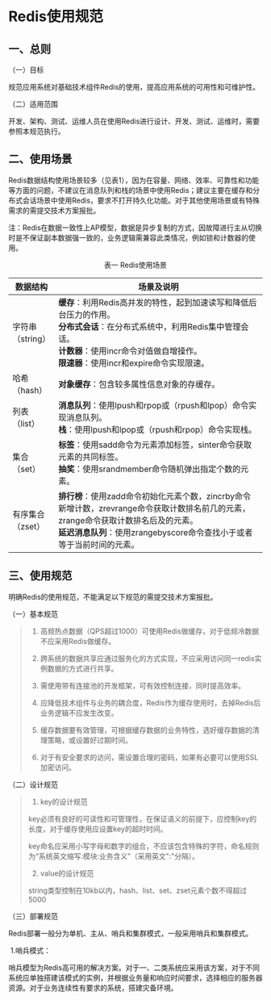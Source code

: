 # Redis使用规范

## 一、总则

（一）目标

​	规范应用系统对基础技术组件Redis的使用，提高应用系统的可用性和可维护性。

（二）适用范围

​	开发、架构、测试、运维人员在使用Redis进行设计、开发、测试、运维时，需要参照本规范执行。



## 二、使用场景

​	Redis数据结构使用场景较多（见表1），因为在容量、网络、效率、可靠性和功能等方面的问题，不建议在消息队列和栈的场景中使用Redis；建议主要在缓存和分布式会话场景中使用Redis，要求不打开持久化功能。对于其他使用场景或有特殊需求的需提交技术方案报批。

​	注：Redis在数据一致性上AP模型，数据是异步复制的方式，因故障进行主从切换时是不保证副本数据强一致的，业务逻辑需兼容此类情况，例如锁和计数器的使用。

<center>表一 Redis使用场景</center>



| 数据结构               | 场景及说明                                                   |
| ---------------------- | ------------------------------------------------------------ |
| 字符串<br />（string） | **缓存**：利用Redis高并发的特性，起到加速读写和降低后台压力的作用。<br />**分布式会话**：在分布式系统中，利用Redis集中管理会话。<br />**计数器**：使用incr命令对值做自增操作。<br />**限速器**：使用incr和expire命令实现限速。 |
| 哈希<br />（hash）     | **对象缓存**：包含较多属性信息对象的存缓存。                 |
| 列表<br />（list）     | **消息队列**：使用lpush和rpop或（rpush和lpop）命令实现消息队列。<br />**栈**：使用lpush和lpop或（rpush和rpop）命令实现栈。 |
| 集合<br />（set）      | **标签**：使用sadd命令为元素添加标签，sinter命令获取元素的共同标签。<br />**抽奖**：使用srandmember命令随机弹出指定个数的元素。 |
| 有序集合<br />（zset） | **排行榜**：使用zadd命令初始化元素个数，zincrby命令新增计数，zrevrange命令获取计数排名前几的元素，zrange命令获取计数排名后及的元素。<br />**延迟消息队列**：使用zrangebyscore命令查找小于或者等于当前时间的元素。 |



## 三、使用规范

明确Redis的使用规范，不能满足以下规范的需提交技术方案报批。

（一）基本规范

> 1. 高频热点数据（QPS超过1000）可使用Redis做缓存，对于低频冷数据不应采用Redis做缓存。
>
> 2. 跨系统的数据共享应通过服务化的方式实现，不应采用访问同一redis实例数据的方式进行共享。
> 3. 需使用带有连接池的开发框架，可有效控制连接，同时提高效率。
> 4. 应降低技术组件与业务的耦合度，Redis作为缓存使用时，去掉Redis后业务逻辑不应发生改变。
> 5. 缓存数据要有效管理，可根据缓存数据的业务特性，选好缓存数据的清理策略，或设置好过期时间。
> 6. 对于有安全要求的访问，需设置合理的密码，如果有必要可以使用SSL加密访问。



（二）设计规范

>1. key的设计规范
>
>   key必须有良好的可读性和可管理性，在保证语义的前提下，应控制key的长度，对于缓存使用应设置key的超时时间。
>
>   key命名应采用小写字母和数字的组合，不应该包含特殊的字符，命名规则为“系统英文缩写:模块:业务含义”（采用英文":"分隔）。
>
>2. value的设计规范
>
>   string类型控制在10kb以内，hash、list、set、zset元素个数不得超过5000



（三）部署规范

​	Redis部署一般分为单机、主从、哨兵和集群模式，一般采用哨兵和集群模式。

​	1.哨兵模式：

​	哨兵模型为Redis高可用的解决方案。对于一、二类系统应采用该方案，对于不同系统应单独搭建该模式的实例，并根据业务量和响应时间要求，选择相应的服务器资源。对于业务连续性有要求的系统，搭建灾备环境。